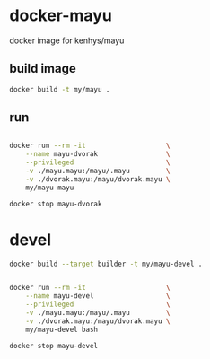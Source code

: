 # docker-mayu
docker image for kenhys/mayu


## build image

```bash
docker build -t my/mayu .

```


## run

```bash

docker run --rm -it                    \
    --name mayu-dvorak                 \
    --privileged                       \
    -v ./mayu.mayu:/mayu/.mayu         \
    -v ./dvorak.mayu:/mayu/dvorak.mayu \
    my/mayu mayu

```

```bash
docker stop mayu-dvorak

```


# devel

```bash
docker build --target builder -t my/mayu-devel .

```


```bash

docker run --rm -it                    \
    --name mayu-devel                  \
    --privileged                       \
    -v ./mayu.mayu:/mayu/.mayu         \
    -v ./dvorak.mayu:/mayu/dvorak.mayu \
    my/mayu-devel bash

```

```bash
docker stop mayu-devel

```
